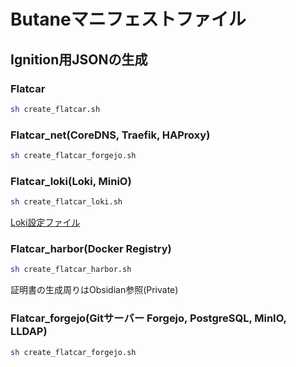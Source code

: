 # Butaneマニフェストファイル

## Ignition用JSONの生成

### Flatcar

```bash
sh create_flatcar.sh
```

### Flatcar_net(CoreDNS, Traefik, HAProxy)

```bash
sh create_flatcar_forgejo.sh
```

### Flatcar_loki(Loki, MiniO)

```bash
sh create_flatcar_loki.sh
```

[Loki設定ファイル](https://github.com/Honekatsu/K-Loki)

### Flatcar_harbor(Docker Registry)

```bash
sh create_flatcar_harbor.sh
```

証明書の生成周りはObsidian参照(Private)

### Flatcar_forgejo(Gitサーバー Forgejo, PostgreSQL, MinIO, LLDAP)

```bash
sh create_flatcar_forgejo.sh
```
